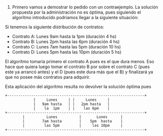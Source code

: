 1) Primero vamos a demostrar lo pedido con un contraejemplo. La solución propuesta por la administración no es óptima, pues siguiendo el algorítmo introducido podriamos llegar a la siguiente situación:

Si tenemos la siguiente distribución de contratos:

- Contrato A: Lunes 9am hasta la 1pm (duración 4 hs)
- Contrato B: Lunes 2pm hasta las 6pm (duración 4 hs)
- Contrato C: Lunes 7am hasta las 5pm (duración 10 hs)
- Contrato D: Lunes 5pm hasta las 10pm (duración 5 hs)

El algorítmo tomaría primero el contrato A pues es el que dura menos. Eso hace que quiera luego tomar el contrato B por sobre el contrato C (pues este ya arrancó antes) y el D (pues este dura más que el B) y finalizará ya que no posee más contratos para adquirir.

Esta aplicación del algoritmo resulta no devolver la solución óptima pues 

```
+---------------------------------------------------------------+
             |     Lunes     | |     Lunes     |            
             |   9am hasta   | |   2pm hasta   |  
             |    la  1pm    | |    las 6pm    |
+---------------------------------------------------------------+
        |          Lunes          |       Lunes      |
        |        7am hasta        |    5pm  hasta    |  
        |         las 5pm         |     las 10pm     |
+---------------------------------------------------------------+
```

